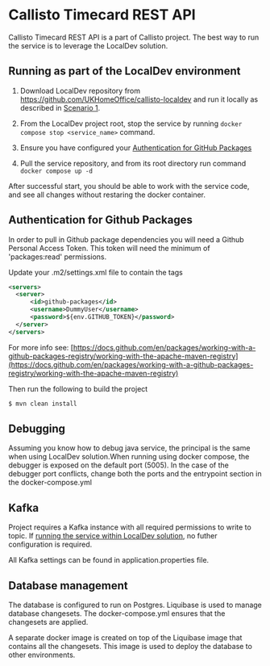 # Callisto Timecard REST API

Callisto Timecard REST API is a part of Callisto project.
The best way to run the service is to leverage the LocalDev solution.

## Running as part of the LocalDev environment

1. Download LocalDev repository from https://github.com/UKHomeOffice/callisto-localdev and run it locally as described in [Scenario 1](https://github.com/UKHomeOffice/callisto-localdev#scenario-1-running-callisto-without-need-to-edit-code-base-eg-demo-purposes).

2. From the LocalDev project root, stop the service by running `docker compose stop <service_name>` command.

3. Ensure you have configured your [Authentication for GitHub Packages](#authentication-for-github-packages)

4. Pull the service repository, and from its root directory run command `docker compose up -d`

After successful start, you should be able to work with the service code, and see all changes without restaring the docker container.

## Authentication for Github Packages

In order to pull in Github package dependencies you will need a Github Personal Access Token.
This token will need the minimum of 'packages:read' permissions.

Update your .m2/settings.xml file to contain the <servers><server> tags

```xml
<servers>
  <server>
      <id>github-packages</id>
      <username>DummyUser</username>
      <password>${env.GITHUB_TOKEN}</password>
  </server>
</servers>
```

For more info see:
[https://docs.github.com/en/packages/working-with-a-github-packages-registry/working-with-the-apache-maven-registry](https://docs.github.com/en/packages/working-with-a-github-packages-registry/working-with-the-apache-maven-registry)

Then run the following to build the project

```sh
$ mvn clean install
```

## Debugging

Assuming you know how to debug java service, the principal is the same when using LocalDev solution.When running using docker compose, the debugger is exposed on the default port (5005). In the case of the debugger port conflicts, change both the ports and the entrypoint section in the docker-compose.yml

## Kafka

Project requires a Kafka instance with all required permissions to write to topic. If [running the service within LocalDev solution](#running-as-part-of-the-localdev-environment), no futher configuration is required.

All Kafka settings can be found in application.properties file.

## Database management

The database is configured to run on Postgres. Liquibase is used to manage database changesets. The docker-compose.yml ensures that the changesets are applied.

A separate docker image is created on top of the Liquibase image that contains all the changesets. This image is used to deploy the database to other environments.
